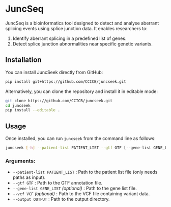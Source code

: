 # **JuncSeq**

JuncSeq is a bioinformatics tool designed to detect and analyse aberrant splicing events using splice junction data. It enables researchers to:
1. Identify aberrant splicing in a predefined list of genes.
2. Detect splice junction abnormalities near specific genetic variants.

## Installation

You can install JuncSeek directly from GitHub:

```sh
pip install git+https://github.com/CCICB/juncseek.git
```

Alternatively, you can clone the repository and install it in editable mode:

```sh
git clone https://github.com/CCICB/juncseek.git
cd juncseek
pip install --editable .
```

## Usage

Once installed, you can run `juncseek` from the command line as follows:

```sh
juncseek [-h] --patient-list PATIENT_LIST --gtf GTF [--gene-list GENE_LIST] [--vcf VCF] --output OUTPUT
```

### **Arguments:**
- `--patient-list PATIENT_LIST` : Path to the patient list file (only needs paths as input).
- `--gtf GTF` : Path to the GTF annotation file.
- `--gene-list GENE_LIST` *(optional)* : Path to the gene list file.
- `--vcf VCF` *(optional)* : Path to the VCF file containing variant data.
- `--output OUTPUT` : Path to the output directory.
